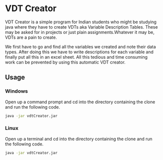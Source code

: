 # VDT Creator

VDT Creator is a simple program for Indian students who might be studying java where they have to 
create VDTs aka Variable Description Tables. These may be asked for in projects or just plain assignments.Whatever it 
may be, VDTs are a pain to create. 

We first have to go and find all the variables we created and note their data types. After doing this we have to write descriptions 
for each variable and finally put all this in an excel sheet. All this tedious and time consuming work can be prevented by using this 
automatic VDT creator.

## Usage

### Windows
Open up a command prompt and cd into the directory containing the clone and run the following code.

```bash
java -jar vdtCreator.jar
```

### Linux
Open up a terminal and cd into the directory containing the clone and run the following code.

```bash
java -jar vdtCreator.jar
```
